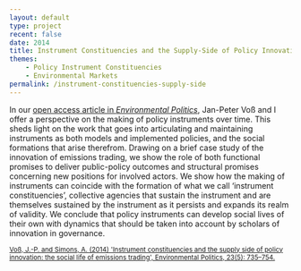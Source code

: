 ```yaml
---
layout: default
type: project
recent: false
date: 2014
title: Instrument Constituencies and the Supply-Side of Policy Innovation
themes: 
    - Policy Instrument Constituencies
    - Environmental Markets
permalink: /instrument-constituencies-supply-side
---
```


In our [open access article in *Environmental Politics*](https://doi.org/10.1080/09644016.2014.923625), Jan-Peter Voß and I offer a perspective on the making of policy instruments over time. This sheds light on the work that goes into articulating and maintaining instruments as both models and implemented policies, and the social formations that arise therefrom. Drawing on a brief case study of the innovation of emissions trading, we show the role of both functional promises to deliver public-policy outcomes and structural promises concerning new positions for involved actors. We show how the making of instruments can coincide with the formation of what we call ‘instrument constituencies’, collective agencies that sustain the instrument and are themselves sustained by the instrument as it persists and expands its realm of validity. We conclude that policy instruments can develop social lives of their own with dynamics that should be taken into account by scholars of innovation in governance.

<small>
    <a href="https://doi.org/10.1080/09644016.2014.923625">
        Voß, J.-P. and Simons, A. (2014) 'Instrument constituencies and the supply side of policy innovation: the social life of emissions trading', Environmental Politics, 23(5): 735–754.
    </a>
</small>